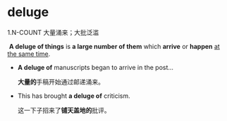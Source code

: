 # deluge

1.N-COUNT 大量涌来；大批泛滥

​	**A deluge of things** is **a large number of them** which **arrive** or **happen** <u>at the same time</u>.

- **A deluge of** manuscripts began to arrive in the post...

  **大量的**手稿开始通过邮递涌来。

- This has brought **a deluge of** criticism.

  这一下子招来了**铺天盖地的**批评。


